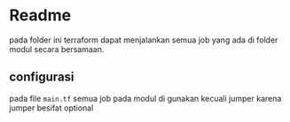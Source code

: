 # Readme
pada folder ini terraform dapat menjalankan semua job yang ada di folder modul secara bersamaan.

## configurasi
pada file `main.tf` semua job pada modul di gunakan kecuali jumper karena jumper besifat optional
